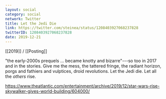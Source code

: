```yaml
---
layout: social
category: social
network: Twitter
title: Let the Jedi Die
link: https://twitter.com/steinea/status/1208403927068237828
twitterID: 1208403927068237828
date: 2019-12-21
---
```


[[2019]] / [[Posting]]

"the early-2000s prequels ... became knotty and bizarre"---so too in 2017 and in the stories. Give me the mess, the tattered fringe, the radiant horizon, porgs and fathiers and vulptices, droid revolutions. Let the Jedi die. Let all the *others* rise.

<https://www.theatlantic.com/entertainment/archive/2019/12/star-wars-rise-skywalker-gives-world-building/604000/>
